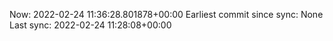 Now: 2022-02-24 11:36:28.801878+00:00 Earliest commit since sync: None Last sync: 2022-02-24 11:28:08+00:00
